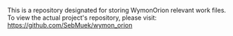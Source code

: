 This is a repository designated for storing WymonOrion relevant work files. To view the actual project's repository, please visit: https://github.com/SebMuek/wymon_orion
